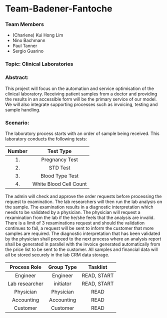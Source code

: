 # Team-Badener-Fantoche
### Team Members 
- (Charlene) Kui Hong Lim
- Nino Bachmann
- Paul Tanner
- Sergio Guarino     

### Topic: Clinical Laboratories

### Abstract:
This project will focus on the automation and service optimisation of the clinical laboratory. Receiving patient samples from a doctor and providing the results in an accessible form will be the primary service of our model. We will also integrate supporting processes such as invoicing, testing and sample handling. 

### Scenario:
The laboratory process starts with an order of sample being received. This laboratory conducts the following tests:

| Number | Test Type               |
|:------:|:-----------------------:|
| 1.     | Pregnancy Test          |
| 2.     | STD Test                |
| 3.     | Blood Type Test         |
| 4.     | White Blood Cell Count  | 

The admin will check and approve the order requests before processing the request to examination. The lab researchers will then run the lab analysis on the sample. The examination results in a diagnostic interpretation which needs to be validated by a physician. The physician will request a rexamination from the lab if the he/she feels that the analysis are invalid. There is a limit of 3 rexaminations request and should the validation continues to fail, a request will be sent to inform the customer that more samples are required. The diagnostic interpretation that has been validated by the physician shall proceed to the next process where an analysis report shall be generated in parallel with the invoice generated automatically from the price list to be sent to the customer. All samples and financial data will all be stored securely in the lab CRM data storage.  

| Process Role | Group Type | Tasklist |
|:------------:|:----------:|:--------:|
| Engineer     | Engineer   | READ, START |
| Lab researcher | initiator | READ, START |
| Physician | Physician | READ  |
| Accounting | Accounting | READ |
| Customer | Customer   | READ  |


